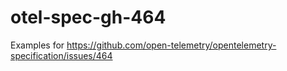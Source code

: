# otel-spec-gh-464

Examples for https://github.com/open-telemetry/opentelemetry-specification/issues/464
